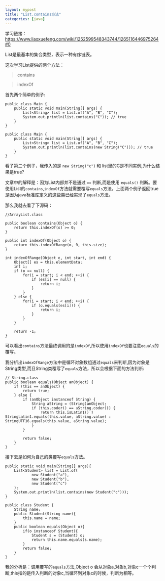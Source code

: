 ```yaml
---
layout: mypost
title: "List.contains方法"
categories: [java]
--- 
```


学习链接：https://www.liaoxuefeng.com/wiki/1252599548343744/1265116446975264#0

List是最基本的集合类型，表示一种有序链表。

这次学习List提供的两个方法：

>contains

>indexOf

首先两个简单的例子:

```
public class Main {
    public static void main(String[] args) {
        List<String> list = List.of("A", "B", "C");
        System.out.println(list.contains("C")); // true
    }
}
```

```
public class Main {
    public static void main(String[] args) {
        List<String> list = List.of("A", "B", "C");
        System.out.println(list.contains(new String("C"))); // true
    }
}
```

看了第二个例子，我传入的是 `new String("c")` 和 list里的C是不同实例,为什么结果是true?

文章中的解释是：因为List内部并不是通过 `==` 判断,而是使用 `equals()` 判断。要使用List的`contains`,`indexOf`方法就需要覆写`equals`方法。上面两个例子返回true是因为java标准库定义的这些类已经实现了`equals`方法。

那么我就去看了下源码：

```
//ArrayList.class

public boolean contains(Object o) {
    return this.indexOf(o) >= 0;
}

public int indexOf(Object o) {
    return this.indexOfRange(o, 0, this.size);
}

int indexOfRange(Object o, int start, int end) {
    Object[] es = this.elementData;
    int i;
    if (o == null) {
        for(i = start; i < end; ++i) {
            if (es[i] == null) {
                return i;
            }
        }
    } else {
        for(i = start; i < end; ++i) {
            if (o.equals(es[i])) {
                return i;
            }
        }
    }

    return -1;
}

```

可以看出`contains`方法最终调用的是`indexOf`,所以使用`indexOf`也要注意`equals`的覆写。

我分析出`indexOfRange`方法中是循环对象数组通过`equals`来判断,因为对象是String类型,而且String类覆写了`equals`方法，所以会根据下面的方法判断:

```
// String.class
public boolean equals(Object anObject) {
    if (this == anObject) {
        return true;
    } else {
        if (anObject instanceof String) {
            String aString = (String)anObject;
            if (this.coder() == aString.coder()) {
                return this.isLatin1() ? StringLatin1.equals(this.value, aString.value) : StringUTF16.equals(this.value, aString.value);
            }
        }

        return false;
    }
}
```

接下去是如何为自己的类覆写`equals`方法。

```
public static void main(String[] args){
    List<Student> list = List.of(
            new Student("a"),
            new Student("b"),
            new Student("c")
    );
    System.out.println(list.contains(new Student("c")));
}

public class Student {
    String name;
    public Student(String name){
        this.name = name;
    }
    public boolean equals(Object o){
        if(o instanceof Student){
            Student s = (Student) o;
            return this.name.equals(s.name);
        }
        return false;
    }
}
```

我的分析是：调用覆写的`equals`方法,Object o 会从对象a,对象b,对象c一个个判断,this指的是传入判断的对象c,当循环到对象c的时候，判断为相等。